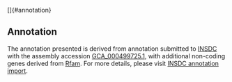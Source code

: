 []{#annotation}

Annotation
----------

The annotation presented is derived from annotation submitted to
[INSDC](http://www.insdc.org) with the assembly accession
[GCA\_000499725.1](http://www.ebi.ac.uk/ena/data/view/GCA_000499725.1),
with additional non-coding genes derived from
[Rfam](http://rfam.xfam.org/). For more details, please visit [INSDC
annotation
import](http://ensemblgenomes.org/info/data/insdc_annotation).

